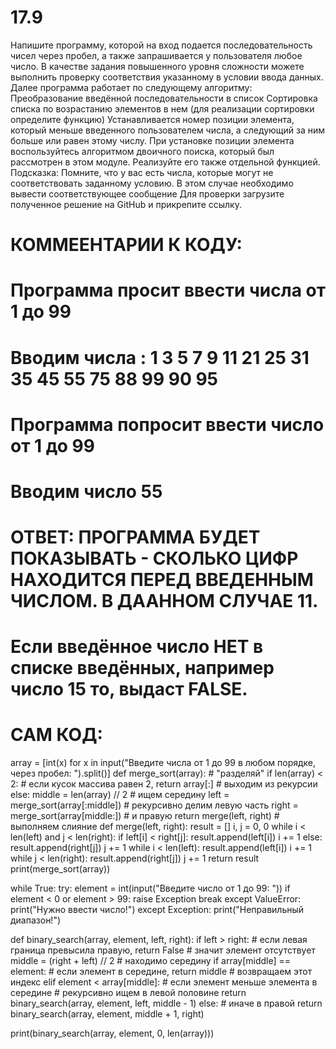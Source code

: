 # 17.9

  Напишите программу, которой на вход подается последовательность чисел через пробел, а также запрашивается у пользователя любое число.
В качестве задания повышенного уровня сложности можете выполнить проверку соответствия указанному в условии ввода данных.
Далее программа работает по следующему алгоритму:
Преобразование введённой последовательности в список
Сортировка списка по возрастанию элементов в нем (для реализации сортировки определите функцию)
Устанавливается номер позиции элемента, который меньше введенного пользователем числа, а следующий за ним больше или равен этому числу.
При установке позиции элемента воспользуйтесь алгоритмом двоичного поиска, который был рассмотрен в этом модуле. Реализуйте его также отдельной функцией.
  Подсказка: Помните, что у вас есть числа, которые могут не соответствовать заданному условию. В этом случае необходимо вывести соответствующее сообщение
Для проверки загрузите полученное решение на GitHub и прикрепите ссылку.

# КОММЕЕНТАРИИ К КОДУ:
# Программа просит ввести числа от 1 до 99
# Вводим числа : 1 3 5 7 9 11 21 25 31 35 45 55 75 88 99 90 95
# Программа попросит ввести число от 1 до 99
# Вводим число 55
# ОТВЕТ: ПРОГРАММА БУДЕТ ПОКАЗЫВАТЬ - СКОЛЬКО ЦИФР НАХОДИТСЯ ПЕРЕД ВВЕДЕННЫМ ЧИСЛОМ. В ДААННОМ СЛУЧАЕ 11.
# Если введённое число НЕТ в списке введённых, например число 15 то, выдаст FALSE.

# САМ КОД:

array = [int(x) for x in input("Введите числа от 1 до 99 в любом порядке, через пробел: ").split()]
def merge_sort(array):  # "разделяй"
    if len(array) < 2:  # если кусок массива равен 2,
        return array[:]  # выходим из рекурсии
    else:
        middle = len(array) // 2  # ищем середину
        left = merge_sort(array[:middle])  # рекурсивно делим левую часть
        right = merge_sort(array[middle:])  # и правую
        return merge(left, right)  # выполняем слияние
def merge(left, right):
    result = []
    i, j = 0, 0
    while i < len(left) and j < len(right):
        if left[i] < right[j]:
            result.append(left[i])
            i += 1
        else:
            result.append(right[j])
            j += 1
    while i < len(left):
        result.append(left[i])
        i += 1
    while j < len(right):
        result.append(right[j])
        j += 1
    return result
print(merge_sort(array))

while True:
    try:
        element = int(input("Введите число от 1 до 99: "))
        if element < 0 or element > 99:
            raise Exception
        break
    except ValueError:
        print("Нужно ввести число!")
    except Exception:
        print("Неправильный диапазон!")

def binary_search(array, element, left, right):
    if left > right:  # если левая граница превысила правую,
        return False  # значит элемент отсутствует
    middle = (right + left) // 2  # находимо середину
    if array[middle] == element:  # если элемент в середине,
        return middle  # возвращаем этот индекс
    elif element < array[middle]:  # если элемент меньше элемента в середине
        # рекурсивно ищем в левой половине
        return binary_search(array, element, left, middle - 1)
    else:  # иначе в правой
        return binary_search(array, element, middle + 1, right)

print(binary_search(array, element, 0, len(array)))
